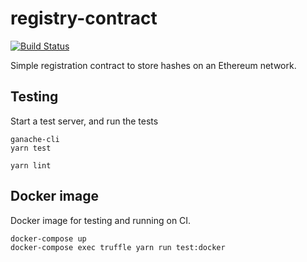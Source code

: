 # registry-contract

[![Build Status](https://travis-ci.org/Neo-Type/registry-contract.svg?branch=master)](https://travis-ci.org/Neo-Type/registry-contract)

Simple registration contract to store hashes on an Ethereum network.

## Testing

Start a test server, and run the tests

```
ganache-cli
yarn test
```

```
yarn lint
```

## Docker image

Docker image for testing and running on CI.

    docker-compose up
    docker-compose exec truffle yarn run test:docker
